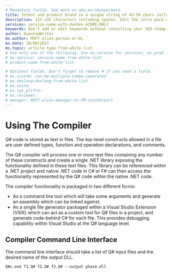 ```yaml
---
# Mandatory fields. See more on aka.ms/skyeye/meta.
title: Intent and product brand in a unique string of 43-59 chars including spaces | Microsoft Docs 
description: 115-145 characters including spaces. Edit the intro para describing article intent to fit here. This abstract displays in the search result.
services: service-name-with-dashes-AZURE-ONLY 
keywords: Don’t add or edit keywords without consulting your SEO champ.
author: QuantumWriter
ms.author: MSFT-alias-person-or-DL
ms.date: 10/09/2017
ms.topic: article-type-from-white-list
# Use only one of the following. Use ms.service for services, ms.prod for on-prem. Remove the # before the relevant field.
# ms.service: service-name-from-white-list
# product-name-from-white-list

# Optional fields. Don't forget to remove # if you need a field.
# ms.custom: can-be-multiple-comma-separated
# ms.devlang:devlang-from-white-list
# ms.suite: 
# ms.tgt_pltfrm:
# ms.reviewer:
# manager: MSFT-alias-manager-or-PM-counterpart
---
```


# Using The Compiler

Q# code is stored as text in files. 
The top-level constructs allowed in a file are user defined types, 
function and operation declarations, and comments.

The Q# compiler will process one or more text files containing any number of 
these constructs and create a single .NET library exposing the functionality 
defined in these text files. 
This library can be referenced within a .NET project and native .NET code in C# or F# 
can then access the functionality represented by the Q# code within the native .NET 
code. 

The compiler functionality is packaged in two different forms:

- As a command line tool which will take some arguments and 
    generate an assembly which can be linked against.
- As a single file generator packaged within a Visual Studio Extension (VSIX) 
    which can act as a custom tool for Q# files in a project, 
    and generate code-behind C# for each file.
    This provides debugging capability within Visual Studio at the Q# language level.

## Compiler Command Line Interface

The command line interface should take a list of Q# input files and the desired name of the output DLL.

    Q#c.exe f1.Q# f2.Q# f3.Q# --output phase.dll
    
